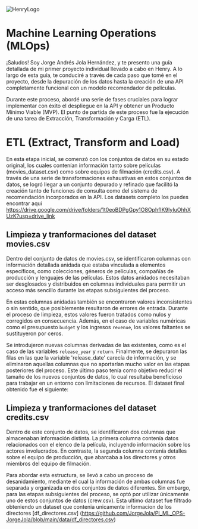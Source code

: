 ![HenryLogo](https://d31uz8lwfmyn8g.cloudfront.net/Assets/logo-henry-white-lg.png)

# **Machine Learning Operations (MLOps)**

¡Saludos! Soy Jorge Andrés Jola Hernández, y te presento una guía detallada de mi primer proyecto individual llevado a cabo en Henry. A lo largo de esta guía, te conduciré a través de cada paso que tomé en el proyecto, desde la depuración de los datos hasta la creación de una API completamente funcional con un modelo recomendador de películas.

Durante este proceso, abordé una serie de fases cruciales para lograr implementar con éxito el despliegue en la API y obtener un Producto Mínimo Viable (MVP). El punto de partida de este proceso fue la ejecución de una tarea de Extracción, Transformación y Carga (ETL).

# **ETL (Extract, Transform and Load)**
En esta etapa inicial, se comenzó con los conjuntos de datos en su estado original, los cuales contenían información tanto sobre películas (movies_dataset.csv) como sobre equipos de filmación (credits.csv). A través de una serie de transformaciones exhaustivas en estos conjuntos de datos, se logró llegar a un conjunto depurado y refinado que facilitó la creación tanto de funciones de consulta como del sistema de recomendación incorporados en la API.
Los datasets completo los puedes encontrar aqui https://drive.google.com/drive/folders/1t0eoBDPgGpy1O8OphfIK9IyIuOhhXUzK?usp=drive_link
## **Limpieza y tranformaciones del dataset movies.csv**
Dentro del conjunto de datos de movies.csv, se identificaron columnas con información detallada anidada que estaba vinculada a elementos específicos, como colecciones, géneros de películas, compañías de producción y lenguajes de las películas. Estos datos anidados necesitaban ser desglosados y distribuidos en columnas individuales para permitir un acceso más sencillo durante las etapas subsiguientes del proceso.

En estas columnas anidadas también se encontraron valores inconsistentes o sin sentido, que posiblemente resultaron de errores de entrada. Durante el proceso de limpieza, estos valores fueron tratados como nulos y corregidos en consecuencia. Además, en el caso de variables numéricas como el presupuesto `budget` y los ingresos `revenue`, los valores faltantes se sustituyeron por ceros.

Se introdujeron nuevas columnas derivadas de las existentes, como es el caso de las variables `release_year` y `return`. Finalmente, se depuraron las filas en las que la variable 'release_date' carecía de información, y se eliminaron aquellas columnas que no aportarían mucho valor en las etapas posteriores del proceso. Este último paso tenía como objetivo reducir el tamaño de los nuevos conjuntos de datos, lo cual resultaba beneficioso para trabajar en un entorno con limitaciones de recursos. El dataset final obtenido fue el siguiente: 
## **Limpieza y tranformaciones del dataset credits.csv**
Dentro de este conjunto de datos, se identificaron dos columnas que almacenaban información distinta. La primera columna contenía datos relacionados con el elenco de la película, incluyendo información sobre los actores involucrados. En contraste, la segunda columna contenía detalles sobre el equipo de producción, que abarcaba a los directores y otros miembros del equipo de filmación.

Para abordar esta estructura, se llevó a cabo un proceso de desanidamiento, mediante el cual la información de ambas columnas fue separada y organizada en dos conjuntos de datos diferentes. Sin embargo, para las etapas subsiguientes del proceso, se optó por utilizar únicamente uno de estos conjuntos de datos (crew.csv). Esta ultimo dataset fue filtrado obteniendo un dataset que contenia unicamente informacion de los directores [df_directores.csv] (https://github.com/JorgeJola/PI_ML_OPS-JorgeJola/blob/main/data/df_directores.csv)
